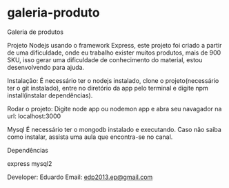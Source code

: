 # galeria-produto
Galeria de produtos

Projeto Nodejs usando o framework Express, este projeto foi criado a partir de uma dificuldade, onde eu trabalho exister muitos produtos,
mais de 900 SKU, isso gerar uma dificuldade de conhecimento do material, estou desenvolvendo para ajuda.

Instalação:
É necessário ter o nodejs instalado, clone o projeto(necessário ter o git instalado), entre no diretório da app pelo terminal e digite npm install(instalar dependências).

Rodar o projeto:
Digite node app ou nodemon app e abra seu navagador na url: localhost:3000

Mysql
É necessário ter o mongodb instalado e executando. Caso não saiba como instalar, assista uma aula que encontra-se no canal.

Dependências

express
mysql2


Developer: Eduardo
Email: edp2013.ep@gmail.com
